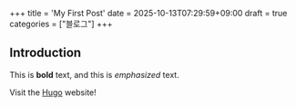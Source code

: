 +++
title = 'My First Post'
date = 2025-10-13T07:29:59+09:00
draft = true
categories = ["블로그"]
+++
## Introduction

This is **bold** text, and this is *emphasized* text.

Visit the [Hugo](https://gohugo.io) website!